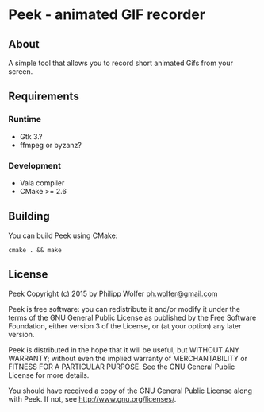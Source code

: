 # Peek - animated GIF recorder

## About
A simple tool that allows you to record short animated Gifs from your screen.

## Requirements
### Runtime

  * Gtk 3.?
  * ffmpeg or byzanz?

### Development

 * Vala compiler
 * CMake >= 2.6

## Building
You can build Peek using CMake:

    cmake . && make

## License
Peek Copyright (c) 2015 by Philipp Wolfer <ph.wolfer@gmail.com>

Peek is free software: you can redistribute it and/or modify
it under the terms of the GNU General Public License as published by
the Free Software Foundation, either version 3 of the License, or
(at your option) any later version.

Peek is distributed in the hope that it will be useful,
but WITHOUT ANY WARRANTY; without even the implied warranty of
MERCHANTABILITY or FITNESS FOR A PARTICULAR PURPOSE.  See the
GNU General Public License for more details.

You should have received a copy of the GNU General Public License
along with Peek.  If not, see <http://www.gnu.org/licenses/>.
